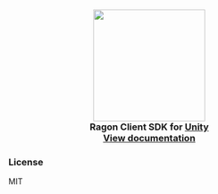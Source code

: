<div align="center">
  <h3>
    <a href="https://github.com/edmand46/Ragon">
        <img src="https://github.com/edmand46/Ragon/raw/main/Images/ragon-logo.png" width="200"/>
    </a>
    <br>
    Ragon Client SDK for <a href="https://unity3d.com/">Unity</a>
    <br>
    <a href="https://ragon-server.com/docs/first-steps-box">View documentation</a>
  </h3>
</div>

### License
MIT